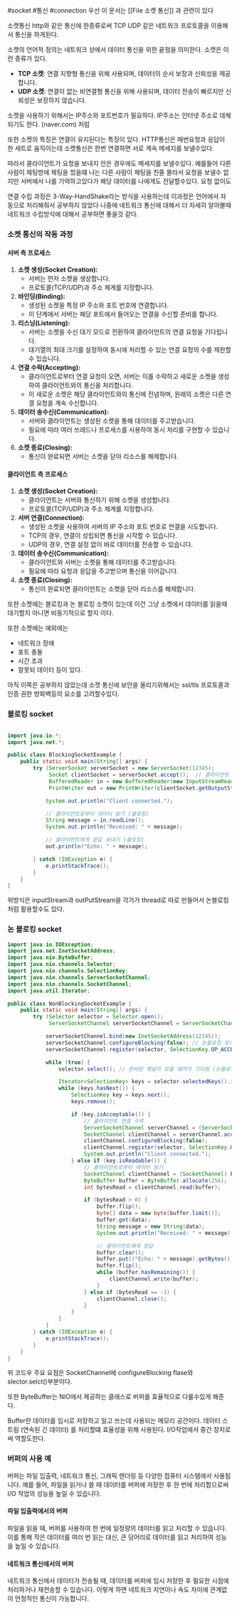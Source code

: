 #socket #통신 #connection 
우선 이 문서는 [[File 소캣 통신]] 과 관련이 있다

소캣통신  http와 같은 통신에 한종류로써 
TCP UDP 같은 네트워크 프로토콜을 이용해서 통신을 하게된다.

소캣의 언어적 정의는
네트워크 상에서 데이터 통신을 위한 끝점을 의미한다.
소캣은 이런 종류가 있다.
- **TCP 소켓**: 연결 지향형 통신을 위해 사용되며, 데이터의 순서 보장과 신뢰성을 제공합니다.
- **UDP 소켓**: 연결이 없는 비연결형 통신을 위해 사용되며, 데이터 전송이 빠르지만 신뢰성은 보장하지 않습니다.

소캣을 사용하기 위해서는
IP주소와 포트번호가 필요하다.
IP주소는 인터넷 주소로 데체되기도 한다. (naver.com) 처럼

또한 소켓의 특징은 연결이 유지된다는 특징이 있다.
HTTP통신은 매번요청과 응답이 한 세트로 움직이는데
소켓통신은 한번 연결하면 서로 계속 메세지를 보넬수있다.

따라서 클라이언트가 요청을 보내지 안은 경우에도 메세지를 보넬수있다.
예를들어 다른 사람이 체팅방에 체팅을 첬을떄
나는 다른 사람이 체팅을 친줄 몰라서 요청을 보넬수 없지만
서버에서 나를 기억하고있다가 해당 데이터를 나에게도 전달할수있다. 요청 없이도

연결 수립 과정은 3-Way-HandShake라는 방식을 사용하는데 이과정은 언어에서 자동으로 처리해줘서 공부하지 않았다 나중에 네트워크 통신에 대해서 더 자세히 알아볼때 네트워크 수립방식에 대해서 공부하면 좋을것 같다.


### **소켓 통신의 작동 과정**

#### **서버 측 프로세스**

1. **소켓 생성(Socket Creation):**
    - 서버는 먼저 소켓을 생성합니다.
    - 프로토콜(TCP/UDP)과 주소 체계를 지정합니다.
2. **바인딩(Binding):**
    - 생성된 소켓을 특정 IP 주소와 포트 번호에 연결합니다.
    - 이 단계에서 서버는 해당 포트에서 들어오는 연결을 수신할 준비를 합니다.
3. **리스닝(Listening):**
    - 서버는 소켓을 수신 대기 모드로 전환하여 클라이언트의 연결 요청을 기다립니다.
    - 대기열의 최대 크기를 설정하여 동시에 처리할 수 있는 연결 요청의 수를 제한할 수 있습니다.
4. **연결 수락(Accepting):**
    - 클라이언트로부터 연결 요청이 오면, 서버는 이를 수락하고 새로운 소켓을 생성하여 클라이언트와의 통신을 처리합니다.
    - 이 새로운 소켓은 해당 클라이언트와의 통신에 전념하며, 원래의 소켓은 다른 연결 요청을 계속 수신합니다.
5. **데이터 송수신(Communication):**
    - 서버와 클라이언트는 생성된 소켓을 통해 데이터를 주고받습니다.
    - 필요에 따라 여러 쓰레드나 프로세스를 사용하여 동시 처리를 구현할 수 있습니다.
6. **소켓 종료(Closing):**
    - 통신이 완료되면 서버는 소켓을 닫아 리소스를 해제합니다.

#### **클라이언트 측 프로세스**
1. **소켓 생성(Socket Creation):**
    - 클라이언트는 서버와 통신하기 위해 소켓을 생성합니다.
    - 프로토콜(TCP/UDP)과 주소 체계를 지정합니다.
2. **서버 연결(Connection):**
    - 생성된 소켓을 사용하여 서버의 IP 주소와 포트 번호로 연결을 시도합니다.
    - TCP의 경우, 연결이 성립되면 통신을 시작할 수 있습니다.
    - UDP의 경우, 연결 설정 없이 바로 데이터를 전송할 수 있습니다.
3. **데이터 송수신(Communication):**
    - 클라이언트와 서버는 소켓을 통해 데이터를 주고받습니다.
    - 필요에 따라 요청과 응답을 주고받으며 통신을 이어갑니다.
4. **소켓 종료(Closing):**
    - 통신이 완료되면 클라이언트는 소켓을 닫아 리소스를 해제합니다.



또한 소켓에는 블로킹과 논 블로킹 소켓이 있는데
이건 그냥 소켓에서 데이터를 읽을때 대기할지 아니면  비동기적으로 할지 이다.


또한 소켓에는 예외에는
- 네트워크 장애
- 포트 충돌
- 시간 초과
- 잘못되 데이터
등이 있다.


아직 이쪽은 공부하지 않았는데 소캣 통신에 보안을 올리기위해서는
ssl/tls 프로토콜과 인증 권한 방화벽등의 요소를 고려할수있다.


### 블로킹  socket
```Java

import java.io.*;
import java.net.*;

public class BlockingSocketExample {
    public static void main(String[] args) {
        try (ServerSocket serverSocket = new ServerSocket(12345);
             Socket clientSocket = serverSocket.accept();  // 클라이언트 연결을 대기 (블로킹)
             BufferedReader in = new BufferedReader(new InputStreamReader(clientSocket.getInputStream()));
             PrintWriter out = new PrintWriter(clientSocket.getOutputStream(), true)) {

            System.out.println("Client connected.");

            // 클라이언트로부터 데이터 읽기 (블로킹)
            String message = in.readLine();
            System.out.println("Received: " + message);

            // 클라이언트에게 응답 보내기 (블로킹)
            out.println("Echo: " + message);

        } catch (IOException e) {
            e.printStackTrace();
        }
    }
}

```
위방식은 inputStream과 outPutStream을 각가가 thread로 따로 만들어서
논블로킹 처럼 활용할수도 있다.



### 논 블로킹 socket
```Java
import java.io.IOException;
import java.net.InetSocketAddress;
import java.nio.ByteBuffer;
import java.nio.channels.Selector;
import java.nio.channels.SelectionKey;
import java.nio.channels.ServerSocketChannel;
import java.nio.channels.SocketChannel;
import java.util.Iterator;

public class NonBlockingSocketExample {
    public static void main(String[] args) {
        try (Selector selector = Selector.open();
             ServerSocketChannel serverSocketChannel = ServerSocketChannel.open()) {

            serverSocketChannel.bind(new InetSocketAddress(12345));
            serverSocketChannel.configureBlocking(false); // 논블로킹 모드로 설정
            serverSocketChannel.register(selector, SelectionKey.OP_ACCEPT);

            while (true) {
                selector.select(); // 준비된 채널이 있을 때까지 기다림 (논블로킹)

                Iterator<SelectionKey> keys = selector.selectedKeys().iterator();
                while (keys.hasNext()) {
                    SelectionKey key = keys.next();
                    keys.remove();

                    if (key.isAcceptable()) {
                        // 클라이언트 연결 수락
                        ServerSocketChannel serverChannel = (ServerSocketChannel) key.channel();
                        SocketChannel clientChannel = serverChannel.accept();
                        clientChannel.configureBlocking(false);
                        clientChannel.register(selector, SelectionKey.OP_READ);
                        System.out.println("Client connected.");
                    } else if (key.isReadable()) {
                        // 클라이언트로부터 데이터 읽기
                        SocketChannel clientChannel = (SocketChannel) key.channel();
                        ByteBuffer buffer = ByteBuffer.allocate(256);
                        int bytesRead = clientChannel.read(buffer);

                        if (bytesRead > 0) {
                            buffer.flip();
                            byte[] data = new byte[buffer.limit()];
                            buffer.get(data);
                            String message = new String(data);
                            System.out.println("Received: " + message);

                            // 클라이언트에게 응답
                            buffer.clear();
                            buffer.put(("Echo: " + message).getBytes());
                            buffer.flip();
                            while (buffer.hasRemaining()) {
                                clientChannel.write(buffer);
                            }
                        } else if (bytesRead == -1) {
                            clientChannel.close();
                        }
                    }
                }
            }
        } catch (IOException e) {
            e.printStackTrace();
        }
    }
}

```
위 코드우 주요 요점은
SocketChannel에 configureBlocking flase와
slector.selct()부분이다.

또한 ByteBuffer는 NIO에서 제공하는 클래스로  버퍼를 효율적으로 다룰수있게 해준다.

Buffer란
데이터를 임시로 저장하고 일고 쓰는데 사용되는 메모리 공간이다.
데이터 스트림 (연속된 긴 데이터) 를 처리할떄 효율성을 위해 사용된다.
I/O작업에서 중간 장치로써 역할도한다.

### **버퍼의 사용 예**

버퍼는 파일 입출력, 네트워크 통신, 그래픽 렌더링 등 다양한 컴퓨터 시스템에서 사용됩니다. 예를 들어, 파일을 읽거나 쓸 때 데이터를 버퍼에 저장한 후 한 번에 처리함으로써 I/O 작업의 성능을 높일 수 있습니다.

#### **파일 입출력에서의 버퍼**

파일을 읽을 때, 버퍼를 사용하여 한 번에 일정량의 데이터를 읽고 처리할 수 있습니다. 이를 통해 작은 데이터를 여러 번 읽는 대신, 큰 덩어리로 데이터를 읽고 처리하여 성능을 높일 수 있습니다.

#### **네트워크 통신에서의 버퍼**

네트워크 통신에서 데이터가 전송될 때, 데이터를 버퍼에 임시 저장한 후 필요한 시점에 처리하거나 재전송할 수 있습니다. 이렇게 하면 네트워크 지연이나 속도 차이에 관계없이 안정적인 통신이 가능합니다.